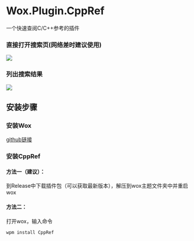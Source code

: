 # Wox.Plugin.CppRef

一个快速查阅C/C++参考的插件

### 直接打开搜索页(网络差时建议使用)
![](http://img02.sogoucdn.com/app/a/100520146/2be465c5b93434f5cb857d733ea4ff80)

### 列出搜索结果
![](http://img02.sogoucdn.com/app/a/100520146/1acda2efd54c05366db52bb9484f8519)



## 安装步骤

### 安装Wox

[github链接](https://github.com/Wox-launcher/Wox)



### 安装CppRef


#### 方法一（建议）：

到Release中下载插件包（可以获取最新版本），解压到wox主题文件夹中并重启wox

#### 方法二：

打开wox，输入命令

```
wpm install CppRef
```